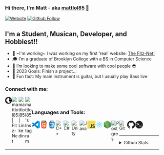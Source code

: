### Hi there, I'm Matt - aka [mattlol85][website] 👋 

[![Website](https://img.shields.io/website?label=Fitz-Net&style=for-the-badge&url=https%3A%2F%2Fmattlol85.github.io/Fitz-Net-Project/)][website]
[![Github Follow](https://img.shields.io/github/followers/mattlol85?style=for-the-badge)](https://github.com/mattlol85)

## I'm a Student, Musican, Developer, and Hobbiest!!

- 🔭 ~I'm working~ I *was* working on my first 'real' website: [The Fitz-Net!][website]
- 🎓 I’m a graduate of Brooklyn College with a BS in Computer Science
- 👯 I’m looking to make some cool software with cool people 😎
- 🥅 2023 Goals: Finish a project...
- 🎸 Fun fact: My main instrument is guitar, but I usually play Bass live

### Connect with me:

[<img align="left" alt="fitznet.com" width="22px" src="https://raw.githubusercontent.com/iconic/open-iconic/master/svg/globe.svg" />][website]
[<img align="left" alt="mattlol85 | Fitz-Net" width="22px" src="https://cdn.jsdelivr.net/npm/simple-icons@v3/icons/twitter.svg" />][twitter]
[<img align="left" alt="mattlol85 | Linkedin" width="22px" src="https://cdn.jsdelivr.net/npm/simple-icons@v3/icons/linkedin.svg" />][linkedin]
[<img align="left" alt="mattlol85's Instagram" width="22px" src="https://cdn.jsdelivr.net/npm/simple-icons@v3/icons/instagram.svg" />][instagram]

<br />

### Languages and Tools:

<img align="left" alt="Visual Studio Code" width="26px" src="https://raw.githubusercontent.com/github/explore/80688e429a7d4ef2fca1e82350fe8e3517d3494d/topics/visual-studio-code/visual-studio-code.png" />
<img align="left" alt="HTML5" width="26px" src="https://raw.githubusercontent.com/github/explore/80688e429a7d4ef2fca1e82350fe8e3517d3494d/topics/html/html.png" />
<img align="left" alt="CSS3" width="26px" src="https://raw.githubusercontent.com/github/explore/80688e429a7d4ef2fca1e82350fe8e3517d3494d/topics/css/css.png" />
<img align="left" alt="C++" width="26px" src="https://raw.githubusercontent.com/jmnote/z-icons/master/svg/cpp.svg" />
<img align="left" alt="C#" width="26px" src="https://raw.githubusercontent.com/jmnote/z-icons/master/svg/csharp.svg"/>
<img align="left" alt="Unity" width="26px" src="https://cdn-icons-png.flaticon.com/512/5969/5969205.png"/>
<img align="left" alt="Java" width="26px" src="https://raw.githubusercontent.com/jmnote/z-icons/master/svg/java.svg" />
<img align="left" alt="JavaScript" width="26px" src="https://raw.githubusercontent.com/github/explore/80688e429a7d4ef2fca1e82350fe8e3517d3494d/topics/javascript/javascript.png" />
<img align="left" alt="React" width="26px" src="https://raw.githubusercontent.com/github/explore/80688e429a7d4ef2fca1e82350fe8e3517d3494d/topics/react/react.png" />
<img align="left" alt="Node.js" width="26px" src="https://raw.githubusercontent.com/github/explore/80688e429a7d4ef2fca1e82350fe8e3517d3494d/topics/nodejs/nodejs.png" />
<img align="left" alt="Postgres" width="26px" src="https://user-images.githubusercontent.com/24623425/36042969-f87531d4-0d8a-11e8-9dee-e87ab8c6a9e3.png" />
<img align="left" alt="Git" width="26px" src="https://www.svgrepo.com/show/303548/git-icon-logo.svg"/>
<img align="left" alt="GitHub" width="26px" src="https://raw.githubusercontent.com/github/explore/78df643247d429f6cc873026c0622819ad797942/topics/github/github.png" />
<img align="left" alt="Terminal" width="26px" src="https://raw.githubusercontent.com/github/explore/80688e429a7d4ef2fca1e82350fe8e3517d3494d/topics/terminal/terminal.png" />

<br />


<br />

---

<details>
<summary>Github Stats</summary>

![mattlol85's GitHub stats](https://github-readme-stats.vercel.app/api?username=mattlol85&theme=dracula)


![Top Langs](https://github-readme-stats.vercel.app/api/top-langs/?username=mattlol85&layout=compact&theme=dracula)

</details>




---

<!-- LINKS -->
[website]: https://mattlol85.github.io/Fitz-Net-Project/
[twitter]: https://twitter.com/mattylol85
[instagram]: https://instagram.com/mattlol85
[linkedin]: https://www.linkedin.com/in/matthew-fitzgerald-3040b6160/
<!-- [webdevplaylist]: https://www.youtube.com/playlist?list=PLkwxH9e_vrAJ0WbEsFA9W3I1W-g_BTsbt
[jsplaylist]: https://www.youtube.com/playlist?list=PLkwxH9e_vrALRJKu7wfXby3MKeflhTu6B
[cssplaylist]: https://www.youtube.com/playlist?list=PLkwxH9e_vrALSdvZuEh6gqQdmDoDIoqz4
[reactplaylist]: https://www.youtube.com/playlist?list=PLkwxH9e_vrAK4TdffpxKY3QGyHCpxFcQ0 -->
